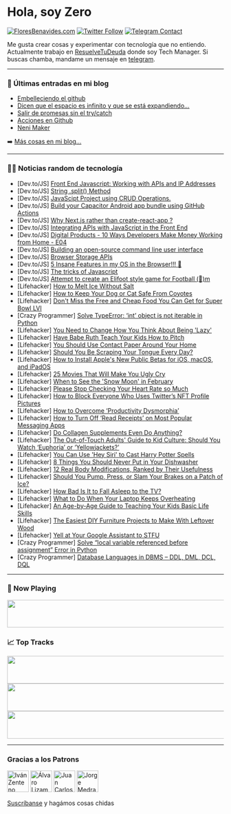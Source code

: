# Hola, soy Zero

[![FloresBenavides.com](https://img.shields.io/website?down_message=oops&label=MiBlog&style=for-the-badge&up_message=online&url=https%3A%2F%2Ffloresbenavides.com)](https://floresbenavides.com) [![Twitter Follow](https://img.shields.io/twitter/follow/ZeroDragon?color=%231DA1F2&label=Follow&logo=twitter&logoColor=ffffff&style=for-the-badge)](https://twitter.com/zerodragon) [![Telegram Contact](https://img.shields.io/badge/escr%C3%ADbeme-ZeroDragon-%2326A5E4?style=for-the-badge&logo=telegram)](https://t.me/zerodragon)

Me gusta crear cosas y experimentar con tecnología que no entiendo.
Actualmente trabajo en [ResuelveTuDeuda](http://github.com/resuelve) donde soy Tech Manager.
Si buscas chamba, mandame un mensaje en [telegram](https://t.me/zerodragon).

---

### 📕 Últimas entradas en mi blog
<!-- BLOG-POST-LIST:START -->
- [Embelleciendo el github](https://floresbenavides.com/embelleciendo-el-github/)
- [Dicen que el espacio es infinito y que se está expandiendo…](https://floresbenavides.com/dicen-que-el-espacio-es-infinito-y-que-se-esta-expandiendo/)
- [Salir de promesas sin el try/catch](https://floresbenavides.com/salir-de-promesas-sin-el-try-catch/)
- [Acciones en Github](https://floresbenavides.com/acciones-en-github/)
- [Neni Maker](https://floresbenavides.com/neni-maker/)
<!-- BLOG-POST-LIST:END -->

➡️ [Más cosas en mi blog...](https://floresbenavides.com)

---

### 👨‍💻 Noticias random de tecnología
<!-- TECH-POSTS:START -->
- [Dev.to/JS] [Front End Javascript: Working with APIs and IP Addresses](https://dev.to/hek5118/front-end-javascript-working-with-apis-and-ip-addresses-5b2b)
- [Dev.to/JS] [String .split&lpar;&rpar; Method](https://dev.to/ngl4/string-split-method-2eop)
- [Dev.to/JS] [JavaScipt Project using CRUD Operations.](https://dev.to/lawanu/javascipt-project-using-crud-operations-3805)
- [Dev.to/JS] [Build your Capacitor Android app bundle using GitHub Actions](https://dev.to/khromov/build-your-capacitor-android-app-bundle-using-github-actions-24do)
- [Dev.to/JS] [Why Next.js rather than create-react-app ?](https://dev.to/tawalmc/why-nextjs-rather-than-create-react-app--22ed)
- [Dev.to/JS] [Integrating APIs with JavaScript in the Front End](https://dev.to/mayormaier/integrating-apis-with-javascript-in-the-front-end-2leo)
- [Dev.to/JS] [Digital Products - 10 Ways Developers Make Money Working from Home - E04](https://dev.to/danfleser/digital-products-10-ways-developers-make-money-working-from-home-e04-2ce)
- [Dev.to/JS] [Building an open-source command line user interface](https://dev.to/phamn23/building-an-open-source-command-line-user-interface-345a)
- [Dev.to/JS] [Browser Storage APIs](https://dev.to/adelhamad/browser-storage-apis-3gcl)
- [Dev.to/JS] [5 Insane Features in my OS in the Browser!!! 🤯](https://dev.to/dustinbrett/5-insane-features-in-my-os-in-the-browser-46do)
- [Dev.to/JS] [The tricks of Javascript](https://dev.to/noriller/the-tricks-of-javascript-3pn)
- [Dev.to/JS] [Attempt to create an Elifoot style game for Football &lpar;🏈&rpar;m](https://dev.to/luizhap/attempt-to-create-an-elifoot-style-game-for-football--32gj)
- [Lifehacker] [How to Melt Ice Without Salt](https://lifehacker.com/how-to-melt-ice-without-salt-1848446291)
- [Lifehacker] [How to Keep Your Dog or Cat Safe From Coyotes](https://lifehacker.com/how-to-keep-your-dog-or-cat-safe-from-coyotes-1848446293)
- [Lifehacker] [Don&#39;t Miss the Free and Cheap Food You Can Get for Super Bowl LVI](https://lifehacker.com/dont-miss-the-free-and-cheap-food-you-can-get-for-super-1848446303)
- [Crazy Programmer] [Solve TypeError: ‘int’ object is not iterable in Python](https://www.thecrazyprogrammer.com/2022/01/typeerror-int-object-is-not-iterable.html)
- [Lifehacker] [You Need to Change How You Think About Being &#39;Lazy&#39;](https://lifehacker.com/you-need-to-change-how-you-think-about-being-lazy-1848445907)
- [Lifehacker] [Have Babe Ruth Teach Your Kids How to Pitch](https://lifehacker.com/have-babe-ruth-teach-your-kids-how-to-pitch-1848445912)
- [Lifehacker] [You Should Use Contact Paper Around Your Home](https://lifehacker.com/you-should-use-contact-paper-around-your-home-1848445779)
- [Lifehacker] [Should You Be Scraping Your Tongue Every Day?](https://lifehacker.com/should-you-be-scraping-your-tongue-every-day-1848442381)
- [Lifehacker] [How to Install Apple&#39;s New Public Betas for iOS, macOS, and iPadOS](https://lifehacker.com/how-to-install-apples-new-public-betas-for-ios-macos-1848441069)
- [Lifehacker] [25 Movies That Will Make You Ugly Cry](https://lifehacker.com/25-movies-that-will-make-you-ugly-cry-1848432345)
- [Lifehacker] [When to See the &#39;Snow Moon&#39; in February](https://lifehacker.com/when-to-see-the-snow-moon-in-february-1848441532)
- [Lifehacker] [Please Stop Checking Your Heart Rate so Much](https://lifehacker.com/please-stop-checking-your-heart-rate-so-much-1848436865)
- [Lifehacker] [How to Block Everyone Who Uses Twitter’s NFT Profile Pictures](https://lifehacker.com/how-to-block-everyone-who-uses-twitter-s-nft-profile-pi-1848439075)
- [Lifehacker] [How to Overcome ‘Productivity Dysmorphia’](https://lifehacker.com/how-to-overcome-productivity-dysmorphia-1848424796)
- [Lifehacker] [How to Turn Off ‘Read Receipts’ on Most Popular Messaging Apps](https://lifehacker.com/how-to-turn-off-read-receipts-on-most-popular-messagi-1848438633)
- [Lifehacker] [Do Collagen Supplements Even Do Anything?](https://lifehacker.com/do-collagen-supplements-even-do-anything-1848439033)
- [Lifehacker] [The Out-of-Touch Adults&#39; Guide to Kid Culture: Should You Watch ‘Euphoria’ or ‘Yellowjackets?’](https://lifehacker.com/the-out-of-touch-adults-guide-to-kid-culture-should-yo-1848438431)
- [Lifehacker] [You Can Use &#39;Hey Siri&#39; to Cast Harry Potter Spells](https://lifehacker.com/how-to-use-hey-siri-to-cast-harry-potter-spells-1848437392)
- [Lifehacker] [8 Things You Should Never Put in Your Dishwasher](https://lifehacker.com/8-things-you-should-never-put-in-your-dishwasher-1848427908)
- [Lifehacker] [12 Real Body Modifications, Ranked by Their Usefulness](https://lifehacker.com/12-real-body-modifications-ranked-by-their-usefulness-1848436324)
- [Lifehacker] [Should You Pump, Press, or Slam Your Brakes on a Patch of Ice?](https://lifehacker.com/should-you-pump-press-or-slam-your-brakes-on-a-patch-1848432599)
- [Lifehacker] [How Bad Is It to Fall Asleep to the TV?](https://lifehacker.com/how-bad-is-it-to-fall-asleep-to-the-tv-1848424862)
- [Lifehacker] [What to Do When Your Laptop Keeps Overheating](https://lifehacker.com/what-to-do-when-your-laptop-keeps-overheating-1848317156)
- [Lifehacker] [An Age-by-Age Guide to Teaching Your Kids Basic Life Skills](https://lifehacker.com/an-age-by-age-guide-to-teaching-your-kids-basic-life-sk-1848433571)
- [Lifehacker] [The Easiest DIY Furniture Projects to Make With Leftover Wood](https://lifehacker.com/the-easiest-diy-furniture-projects-to-make-with-leftove-1848433181)
- [Lifehacker] [Yell at Your Google Assistant to STFU](https://lifehacker.com/yell-at-your-google-assistant-to-fucking-stop-already-1848432377)
- [Crazy Programmer] [Solve “local variable referenced before assignment” Error in Python](https://www.thecrazyprogrammer.com/2022/01/local-variable-referenced-before-assignment.html)
- [Crazy Programmer] [Database Languages in DBMS – DDL, DML, DCL, DQL](https://www.thecrazyprogrammer.com/2022/01/database-languages.html)<!-- TECH-POSTS:END -->

---

### 🎵 Now Playing
<a href="https://spotify-now-playing-dun.vercel.app/now-playing?open"><img src="https://spotify-now-playing-dun.vercel.app/now-playing" width="540" height="64"></a>

### 📈 Top Tracks
<a href="https://spotify-now-playing-dun.vercel.app/top-tracks?i=1&open"><img src="https://spotify-now-playing-dun.vercel.app/top-tracks?i=1" width="540" height="64"></a>
<a href="https://spotify-now-playing-dun.vercel.app/top-tracks?i=2&open"><img src="https://spotify-now-playing-dun.vercel.app/top-tracks?i=2" width="540" height="64"></a>
<a href="https://spotify-now-playing-dun.vercel.app/top-tracks?i=3&open"><img src="https://spotify-now-playing-dun.vercel.app/top-tracks?i=3" width="540" height="64"></a>

---

### Gracias a los Patrons
[<img src="https://avatars.githubusercontent.com/u/243380?v=4" alt="Iván Zenteno" width="50px">](https://github.com/k001) [<img src="https://avatars.githubusercontent.com/u/19955639?v=4" alt="Álvaro Lizama" width="50px">](https://github.com/alvarolizama) [<img src="https://avatars.githubusercontent.com/u/2718753?v=4" alt="Juan Carlos Ruiz" width="50px">](https://github.com/JuanCrg90) [<img src="https://avatars.githubusercontent.com/u/37025?v=4" alt="Jorge Medrano" width="50px">](https://github.com/h1pp1e) 

[Suscríbanse](https://www.patreon.com/zerodragon) y hagámos cosas chidas
